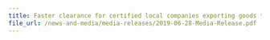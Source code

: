 ```yaml
---
title: Faster clearance for certified local companies exporting goods to New Zealand
file_url: /news-and-media/media-releases/2019-06-28-Media-Release.pdf
---
```

